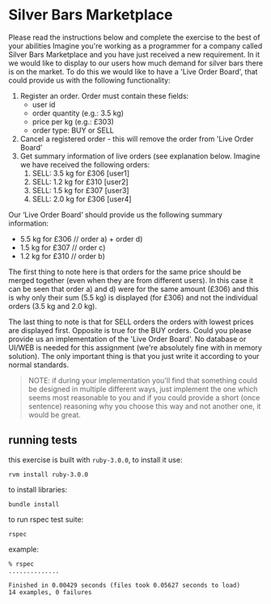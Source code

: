 # Silver Bars Marketplace

Please read the instructions below and complete the exercise to the best of your abilities Imagine you're working as a programmer for a company called Silver Bars Marketplace and you have just received a new requirement. In it we would like to display to our users how much demand for silver bars there is on the market. To do this we would like to have a 'Live Order Board', that could provide us with the following functionality:

1. Register an order. Order must contain these fields:
	- user id
	- order quantity (e.g.: 3.5 kg)
	- price per kg (e.g.: £303)
	- order type: BUY or SELL
2. Cancel a registered order - this will remove the order from 'Live Order Board'
3. Get summary information of live orders (see explanation below. Imagine we have received the following orders:
	1. SELL: 3.5 kg for £306 [user1]
	2. SELL: 1.2 kg for £310 [user2]
	3. SELL: 1.5 kg for £307 [user3]
	4. SELL: 2.0 kg for £306 [user4]

Our ‘Live Order Board’ should provide us the following summary information:

- 5.5 kg for £306 // order a) + order d)
- 1.5 kg for £307 // order c)
- 1.2 kg for £310 // order b)

The first thing to note here is that orders for the same price should be merged together (even when they are from different users). In this case it can be seen that order a) and d) were for the same amount (£306) and this is why only their sum (5.5 kg) is displayed (for £306) and not the individual orders (3.5 kg and 2.0 kg).

The last thing to note is that for SELL orders the orders with lowest prices are displayed first. Opposite is true for the BUY orders. Could you please provide us an implementation of the 'Live Order Board'. No database or UI/WEB is needed for this assignment (we're absolutely fine with in memory solution). The only important thing is that you just write it according to your normal standards.

> NOTE: if during your implementation you'll find that something could be designed in multiple different ways, just implement the one which seems most reasonable to you and if you could provide a short (once sentence) reasoning why you choose this way and not another one, it would be great.

## running tests
this exercise is built with `ruby-3.0.0`, to install it use:

```
rvm install ruby-3.0.0
```

to install libraries:

```
bundle install
```
to run rspec test suite:

```
rspec
```

example: 

```
% rspec
..............

Finished in 0.00429 seconds (files took 0.05627 seconds to load)
14 examples, 0 failures
```